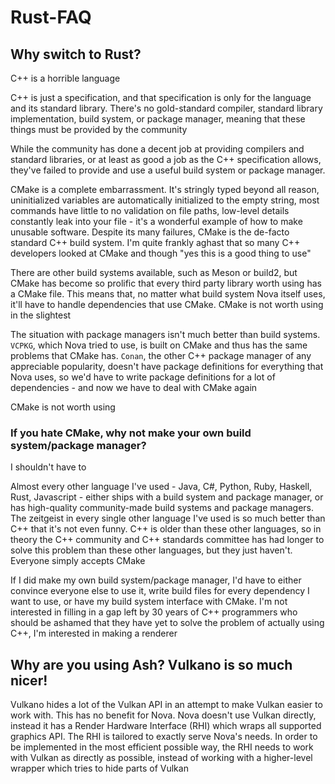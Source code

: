 # Rust-FAQ

## Why switch to Rust?

C++ is a horrible language

C++ is just a specification, and that specification is only for the language and its standard library. There's no 
gold-standard compiler, standard library implementation, build system, or package manager, meaning that these things
must be provided by the community

While the community has done a decent job at providing compilers and standard libraries, or at least as good a job as
the C++ specification allows, they've failed to provide and use a useful build system or package manager. 

CMake is a complete embarrassment. It's stringly typed beyond all reason, uninitialized variables are automatically 
initialized to the empty string, most commands have little to no validation on file paths, low-level details constantly 
leak into your file - it's a wonderful example of how to make unusable software. Despite its many failures, CMake is the
de-facto standard C++ build system. I'm quite frankly aghast that so many C++ developers looked at CMake and though
"yes this is a good thing to use"

There are other build systems available, such as Meson or build2, but CMake has become so prolific that every third
party library worth using has a CMake file. This means that, no matter what build system Nova itself uses, it'll have
to handle dependencies that use CMake. CMake is not worth using in the slightest

The situation with package managers isn't much better than build systems. `VCPKG`, which Nova tried to use, is built on
CMake and thus has the same problems that CMake has. `Conan`, the other C++ package manager of any appreciable 
popularity, doesn't have package definitions for everything that Nova uses, so we'd have to write package definitions
for a lot of dependencies - and now we have to deal with CMake again

CMake is not worth using

### If you hate CMake, why not make your own build system/package manager?

I shouldn't have to

Almost every other language I've used - Java, C#, Python, Ruby, Haskell, Rust, Javascript - either ships with a build 
system and package manager, or has high-quality community-made build systems and package managers. The zeitgeist in 
every single other language I've used is so much better than C++ that it's not even funny. C++ is older than these other 
languages, so in theory the C++ community and C++ standards committee has had longer to solve this problem than these 
other languages, but they just haven't. Everyone simply accepts CMake

If I did make my own build system/package manager, I'd have to either convince everyone else to use it, write build 
files for every dependency I want to use, or have my build system interface with CMake. I'm not interested in filling
in a gap left by 30 years of C++ programmers who should be ashamed that they have yet to solve the problem of actually
using C++, I'm interested in making a renderer

## Why are you using Ash? Vulkano is so much nicer!

Vulkano hides a lot of the Vulkan API in an attempt to make Vulkan easier to work with. This has no benefit for Nova.
Nova doesn't use Vulkan directly, instead it has a Render Hardware Interface (RHI) which wraps all supported graphics
API. The RHI is tailored to exactly serve Nova's needs. In order to be implemented in the most efficient possible way,
the RHI needs to work with Vulkan as directly as possible, instead of working with a higher-level wrapper which tries
to hide parts of Vulkan